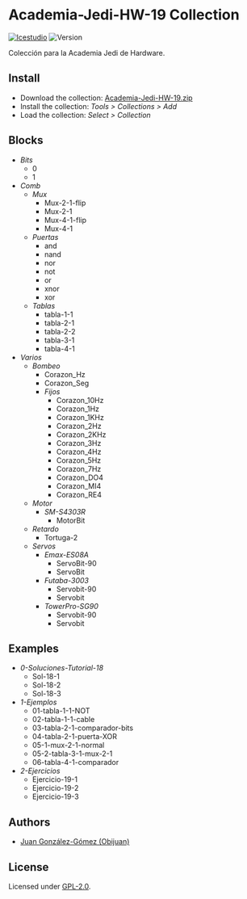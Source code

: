 # Academia-Jedi-HW-19 Collection

[![Icestudio](https://img.shields.io/badge/collection-icestudio-blue.svg)](https://github.com/FPGAwars/icestudio)
![Version](https://img.shields.io/badge/version-v0.1.0-orange.svg)

Colección para la Academia Jedi de Hardware.

## Install

* Download the collection: [Academia-Jedi-HW-19.zip](https://github.com/Obijuan/digital-electronics-with-open-FPGAs-tutorial/raw/master/wiki/Tutorial-19/Coleccion/Academia-Jedi-HW-19.zip)
* Install the collection: *Tools > Collections > Add*
* Load the collection: *Select > Collection*

## Blocks
* *Bits*
  * 0
  * 1
* *Comb*
  * *Mux*
    * Mux-2-1-flip
    * Mux-2-1
    * Mux-4-1-flip
    * Mux-4-1
  * *Puertas*
    * and
    * nand
    * nor
    * not
    * or
    * xnor
    * xor
  * *Tablas*
    * tabla-1-1
    * tabla-2-1
    * tabla-2-2
    * tabla-3-1
    * tabla-4-1
* *Varios*
  * *Bombeo*
    * Corazon_Hz
    * Corazon_Seg
    * *Fijos*
      * Corazon_10Hz
      * Corazon_1Hz
      * Corazon_1KHz
      * Corazon_2Hz
      * Corazon_2KHz
      * Corazon_3Hz
      * Corazon_4Hz
      * Corazon_5Hz
      * Corazon_7Hz
      * Corazon_DO4
      * Corazon_MI4
      * Corazon_RE4
  * *Motor*
    * *SM-S4303R*
      * MotorBit
  * *Retardo*
    * Tortuga-2
  * *Servos*
    * *Emax-ES08A*
      * ServoBit-90
      * ServoBit
    * *Futaba-3003*
      * Servobit-90
      * Servobit
    * *TowerPro-SG90*
      * Servobit-90
      * Servobit

## Examples
* *0-Soluciones-Tutorial-18*
  * Sol-18-1
  * Sol-18-2
  * Sol-18-3
* *1-Ejemplos*
  * 01-tabla-1-1-NOT
  * 02-tabla-1-1-cable
  * 03-tabla-2-1-comparador-bits
  * 04-tabla-2-1-puerta-XOR
  * 05-1-mux-2-1-normal
  * 05-2-tabla-3-1-mux-2-1
  * 06-tabla-4-1-comparador
* *2-Ejercicios*
  * Ejercicio-19-1
  * Ejercicio-19-2
  * Ejercicio-19-3


## Authors
* [Juan González-Gómez (Obijuan)](https://github.com/Obijuan)


## License

Licensed under [GPL-2.0](https://opensource.org/licenses/GPL-2.0).
